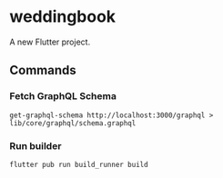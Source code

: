 # weddingbook

A new Flutter project.

## Commands

### Fetch GraphQL Schema

```
get-graphql-schema http://localhost:3000/graphql > lib/core/graphql/schema.graphql
```

### Run builder

```
flutter pub run build_runner build
```
